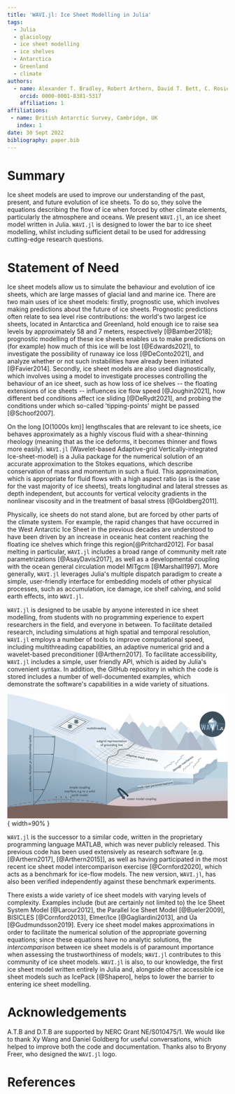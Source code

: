 ```yaml
---
title: 'WAVI.jl: Ice Sheet Modelling in Julia'
tags:
  - Julia
  - glaciology
  - ice sheet modelling
  - ice shelves
  - Antarctica
  - Greenland
  - climate
authors:
  - name: Alexander T. Bradley, Robert Arthern, David T. Bett, C. Rosie Williams, James Byrne
    orcid: 0000-0001-8381-5317
    affiliation: 1
affiliations:
 - name: British Antarctic Survey, Cambridge, UK
   index: 1
date: 30 Sept 2022
bibliography: paper.bib
---
```

# Summary 
Ice sheet models are used to improve our understanding of the past, present, and future evolution of ice sheets. To do so, they solve the equations describing the flow of ice when forced by other climate elements, particularly the atmosphere and oceans. We present `WAVI.jl`, an ice sheet model written in Julia. `WAVI.jl` is designed to lower the bar to ice sheet modelling, whilst including sufficient detail to be used for addressing cutting-edge research questions. 

# Statement of Need
Ice sheet models allow us to simulate the behaviour and evolution of ice sheets, which are large masses of glacial land and marine ice. There are two main uses of ice sheet models: firstly, prognostic use, which involves making predictions about the future of ice sheets. Prognostic predictions often relate to sea level rise contributions: the world's two largest ice sheets, located in Antarctica and Greenland, hold enough ice to raise sea levels by approximately 58 and 7 meters, respectively [@Bamber2018]; prognostic modelling of these ice sheets enables us to make predictions on (for example) how much of this ice will be lost [@Edwards2021], to investigate the possibility of runaway ice loss [@DeConto2021], and analyze whether or not such instabilities have already been initiated [@Favier2014]. Secondly, ice sheet models are also used diagnostically, which involves using a model to investigate processes controlling the behaviour of an ice sheet, such as how loss of ice shelves -- the floating extensions of ice sheets -- influences ice flow speed [@Joughin2021], how different bed conditions affect ice sliding [@DeRydt2021], and probing the conditions under which so-called 'tipping-points' might be passed [@Schoof2007].

On the long [O(1000s km)] lengthscales that are relevant to ice sheets, ice behaves approximately as a highly viscous fluid with a shear-thinning rheology (meaning that as the ice deforms, it becomes thinner and flows more easily). `WAVI.jl` (Wavelet-based Adaptive-grid Vertically-integrated Ice-sheet-model) is a Julia package for the numerical solution of an accurate approximation to the Stokes equations, which describe conservation of mass and momentum in such a fluid. This approximation, which is appropriate for fluid flows with a high aspect ratio (as is the case for the vast majority of ice sheets), treats longitudinal and lateral stresses as depth independent, but accounts for vertical velocity gradients in the nonlinear viscosity and in the treatment of basal stress [@Goldberg2011].

Physically, ice sheets do not stand alone, but are forced by other parts of the climate system. For example, the rapid changes that have occurred in the West Antarctic Ice Sheet in the previous decades are understood to have been driven by an increase in oceanic heat content reaching the floating ice shelves which fringe this region[@Pritchard2012]. For basal melting in particular, `WAVI.jl` includes a broad range of community melt rate parametrizations [@AsayDavis2017], as well as a developmental coupling with the ocean general circulation model MITgcm [@Marshall1997]. More generally, `WAVI.jl` leverages Julia's multiple dispatch paradigm to create a simple, user-friendly interface for embedding models of other physical processes, such as accumulation, ice damage, ice shelf calving, and solid earth effects, into `WAVI.jl`.

`WAVI.jl` is designed to be usable by anyone interested in ice sheet modelling, from students with no programming experience to expert researchers in the field, and everyone in between. To facilitate detailed research, including simulations at high spatial and temporal resolution, `WAVI.jl` employs a number of tools to improve computational speed, including multithreading capabilities, an adaptive numerical grid and a wavelet-based preconditioner [@Arthern2017]. To facilitate accessibility, `WAVI.jl` includes a simple, user friendly API, which is aided by Julia's convenient syntax. In addition, the GitHub repository in which the code is stored includes a number of well-documented examples, which demonstrate the software's capabilities in a wide variety of situations.

![Schematic diagram of a marine ice sheet-shelf system, whose flow may be simulated using WAVI.jl. Labels and text indicate features of the software.\label{fig:schematic}](schematic_lores.png){ width=90% }

`WAVI.jl` is the successor to a similar code, written in the proprietary programming language MATLAB, which was never publicly released. This previous code has been used extensively as research software [e.g. [@Arthern2017], [@Arthern2015]], as well as having participated in the most recent ice sheet model intercomparison exercise [@Cornford2020], which acts as a benchmark for ice-flow models. The new version, `WAVI.jl`, has also been verified independently against these benchmark experiments.

There exists a wide variety of ice sheet models with varying levels of complexity. Examples include (but are certainly not limited to) the Ice Sheet System Model [@Larour2012], the Parallel Ice Sheet Model [@Bueler2009], BISICLES [@Cornford2013],  Elmer/Ice [@Gagliardini2013], and Úa [@Gudmundsson2019]. Every ice sheet model makes approximations in order to facilitate the numerical solution of the appropriate governing equations; since these equations have no analytic solutions, the _intercomparison_ between ice sheet models is of paramount importance when assessing the trustworthiness of models; `WAVI.jl` contributes to this community of ice sheet models. `WAVI.jl` is also, to our knowledge, the first ice sheet model written entirely in Julia and, alongside other accessible ice sheet models such as IcePack [@Shapero], helps to lower the barrier to entering ice sheet modelling.

# Acknowledgements

A.T.B and D.T.B are supported by NERC Grant NE/S010475/1. We would like to thank Xy Wang and Daniel Goldberg for useful conversations, which helped to improve both the code and documentation. Thanks also to Bryony Freer, who designed the `WAVI.jl` logo.

# References
